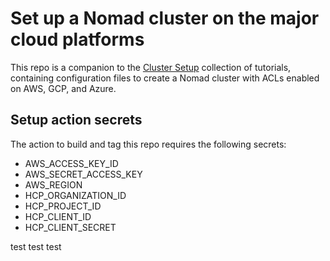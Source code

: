# Set up a Nomad cluster on the major cloud platforms

This repo is a companion to the [Cluster Setup](https://developer.hashicorp.com/nomad/tutorials/cluster-setup) collection of tutorials, containing configuration files to create a Nomad cluster with ACLs enabled on AWS, GCP, and Azure.

## Setup action secrets

The action to build and tag this repo requires the following secrets:

- AWS_ACCESS_KEY_ID
- AWS_SECRET_ACCESS_KEY
- AWS_REGION
- HCP_ORGANIZATION_ID
- HCP_PROJECT_ID
- HCP_CLIENT_ID
- HCP_CLIENT_SECRET

test test test
